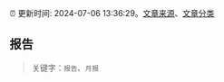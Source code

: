 :alarm_clock: 更新时间: 2024-07-06 13:36:29。[文章来源](/README.md)、[文章分类](/TAGS.md)

## 报告


> 关键字：`报告`、`月报`



